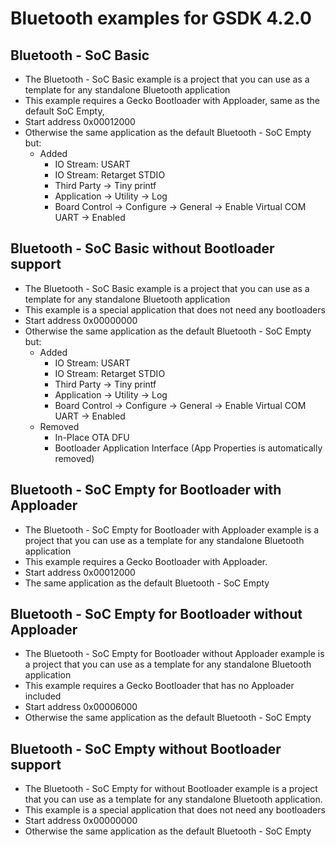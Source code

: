 # Bluetooth examples for GSDK 4.2.0

## Bluetooth - SoC Basic

- The Bluetooth - SoC Basic example is a project that you can use as a template for any standalone Bluetooth application
- This example requires a Gecko Bootloader with Apploader, same as the default SoC Empty, 
- Start address 0x00012000
- Otherwise the same application as the default Bluetooth - SoC Empty but:
  - Added
    - IO Stream: USART
    - IO Stream: Retarget STDIO
    - Third Party -> Tiny printf
    - Application -> Utility -> Log
    - Board Control -> Configure -> General -> Enable Virtual COM UART -> Enabled

## Bluetooth - SoC Basic without Bootloader support

- The Bluetooth - SoC Basic example is a project that you can use as a template for any standalone Bluetooth application
- This example is a special application that does not need any bootloaders
- Start address 0x00000000
- Otherwise the same application as the default Bluetooth - SoC Empty but:
  - Added
    - IO Stream: USART
    - IO Stream: Retarget STDIO
    - Third Party -> Tiny printf
    - Application -> Utility -> Log
    - Board Control -> Configure -> General -> Enable Virtual COM UART -> Enabled
  - Removed
    - In-Place OTA DFU
    - Bootloader Application Interface (App Properties is automatically removed)

## Bluetooth - SoC Empty for Bootloader with Apploader

- The Bluetooth - SoC Empty for Bootloader with Apploader example is a project that you can use as a template for any standalone Bluetooth application
- This example requires a Gecko Bootloader with Apploader.
- Start address 0x00012000
- The same application as the default Bluetooth - SoC Empty

## Bluetooth - SoC Empty for Bootloader without Apploader

- The Bluetooth - SoC Empty for Bootloader without Apploader example is a project that you can use as a template for any standalone Bluetooth application
- This example requires a Gecko Bootloader that has no Apploader included
- Start address 0x00006000
- Otherwise the same application as the default Bluetooth - SoC Empty

## Bluetooth - SoC Empty without Bootloader support

- The Bluetooth - SoC Empty for without Bootloader example is a project that you can use as a template for any standalone Bluetooth application.
- This example is a special application that does not need any bootloaders
- Start address 0x00000000
- Otherwise the same application as the default Bluetooth - SoC Empty

